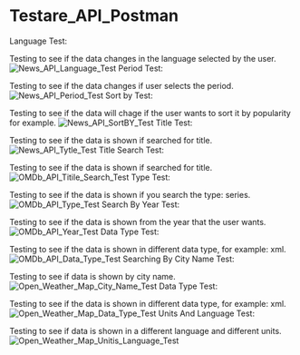 # Testare_API_Postman
Language Test:

Testing to see if the data changes in the language selected by the user.
![News_API_Language_Test](https://user-images.githubusercontent.com/126612458/225626966-4f19e54f-b4b4-42ed-a3ed-d50f0a52ff8a.jpg)
Period Test:

Testing to see if the data changes if user selects the period.
![News_API_Period_Test](https://user-images.githubusercontent.com/126612458/225627021-ffe732d8-105b-434a-baa2-cb1c948b0cb1.jpg)
Sort by Test:

Testing to see if the data will chage if the user wants to sort it by popularity for example.
![News_API_SortBY_Test](https://user-images.githubusercontent.com/126612458/225627041-c36898e4-ef22-4d70-a14f-39ae34f7cd23.jpg)
Title Test:

Testing to see if the data is shown if searched for title.
![News_API_Tytle_Test](https://user-images.githubusercontent.com/126612458/225627085-b4616131-6597-41a8-af90-457be1bc256e.jpg)
Title Search Test:

Testing to see if the data is shown if searched for title.
![OMDb_API_Titile_Search_Test](https://user-images.githubusercontent.com/126612458/225627121-50800def-00b8-4ba4-ab22-bb2879075275.jpg)
Type Test:

Testing to see if the data is shown if you search the type: series.
![OMDb_API_Type_Test](https://user-images.githubusercontent.com/126612458/225627155-2b1a192b-6155-4106-9548-d9c32623bb2c.jpg)
Search By Year Test:

Testing to see if the data is shown from the year that the user wants.
![OMDb_API_Year_Test](https://user-images.githubusercontent.com/126612458/225629256-b16fee92-cdbc-4280-ad61-532375aa1727.jpg)
Data Type Test:

Testing to see if the data is shown in different data type, for example: xml.
![OMDb_API_Data_Type_Test](https://user-images.githubusercontent.com/126612458/225627207-7b6430fe-058d-4be0-974a-940c2090ce5c.jpg)
Searching By City Name Test:

Testing to see if data is shown by city name.
![Open_Weather_Map_City_Name_Test](https://user-images.githubusercontent.com/126612458/225627236-41ddea8e-4ab8-4ec6-8882-c18b3cd759f4.jpg)
Data Type Test:

Testing to see if the data is shown in different data type, for example: xml.
![Open_Weather_Map_Data_Type_Test](https://user-images.githubusercontent.com/126612458/225627256-18a31ded-3c82-4a8f-9c24-04abffb1f33e.jpg)
Units And Language Test:

Testing to see if data is shown in a different language and different units.
![Open_Weather_Map_Unitis_Language_Test](https://user-images.githubusercontent.com/126612458/225627286-da81d134-5875-4faa-97a2-ccf0e35e9130.jpg)
